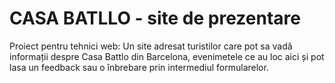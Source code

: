 # CASA BATLLO - site de prezentare
Proiect pentru tehnici web: Un site adresat turistilor care pot sa vadă informații despre Casa Battlo din Barcelona, evenimetele ce au loc aici și pot lasa un feedback sau o înbrebare prin intermediul formularelor.

